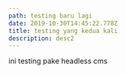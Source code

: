 ```yaml
---
path: testing baru lagi
date: 2019-10-30T14:45:22.778Z
title: testing yang kedua kali
description: desc2
---
```

ini testing pake headless cms
